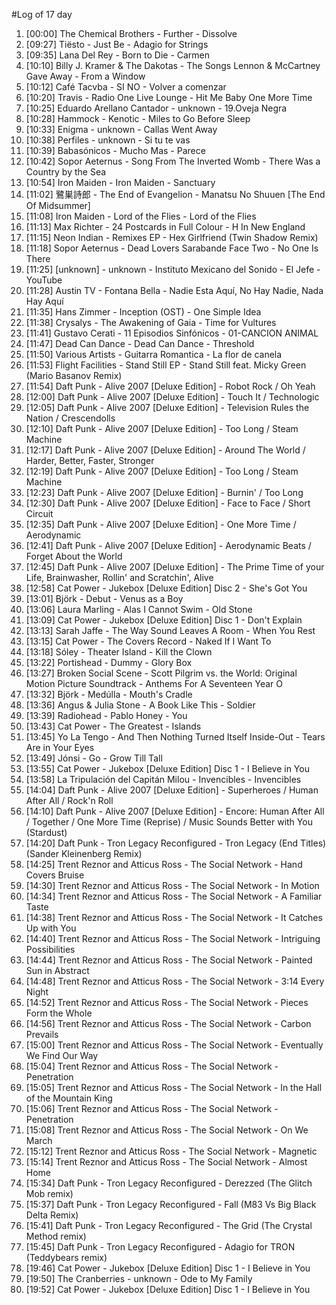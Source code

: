 #Log of 17 day

1. [00:00] The Chemical Brothers - Further - Dissolve
1. [09:27] Tiësto - Just Be - Adagio for Strings
1. [09:35] Lana Del Rey - Born to Die - Carmen
1. [10:10] Billy J. Kramer & The Dakotas - The Songs Lennon & McCartney Gave Away - From a Window
1. [10:12] Café Tacvba - SI NO - Volver a comenzar
1. [10:20] Travis - Radio One Live Lounge - Hit Me Baby One More Time
1. [10:25] Eduardo Arellano Cantador - unknown - 19.Oveja Negra
1. [10:28] Hammock - Kenotic - Miles to Go Before Sleep
1. [10:33] Enigma - unknown - Callas Went Away
1. [10:38] Perfiles - unknown - Si tu te vas
1. [10:39] Babasónicos - Mucho Mas - Parece
1. [10:42] Sopor Aeternus - Song From The Inverted Womb - There Was a Country by the Sea
1. [10:54] Iron Maiden - Iron Maiden - Sanctuary
1. [11:02] 鷺巣詩郎 - The End of Evangelion - Manatsu No Shuuen [The End Of Midsummer]
1. [11:08] Iron Maiden - Lord of the Flies - Lord of the Flies
1. [11:13] Max Richter - 24 Postcards in Full Colour - H In New England
1. [11:15] Neon Indian - Remixes EP - Hex Girlfriend (Twin Shadow Remix)
1. [11:18] Sopor Aeternus - Dead Lovers Sarabande Face Two - No One Is There
1. [11:25] [unknown] - unknown - Instituto Mexicano del Sonido - El Jefe - YouTube
1. [11:28] Austin TV - Fontana Bella - Nadie Esta Aquí, No Hay Nadie, Nada Hay Aquí
1. [11:35] Hans Zimmer - Inception (OST) - One Simple Idea
1. [11:38] Crysalys - The Awakening of Gaia - Time for Vultures
1. [11:41] Gustavo Cerati - 11 Episodios Sinfónicos - 01-CANCION ANIMAL
1. [11:47] Dead Can Dance - Dead Can Dance - Threshold
1. [11:50] Various Artists - Guitarra Romantica - La flor de canela
1. [11:53] Flight Facilities - Stand Still EP - Stand Still feat. Micky Green (Mario Basanov Remix)
1. [11:54] Daft Punk - Alive 2007 [Deluxe Edition] - Robot Rock / Oh Yeah
1. [12:00] Daft Punk - Alive 2007 [Deluxe Edition] - Touch It / Technologic
1. [12:05] Daft Punk - Alive 2007 [Deluxe Edition] - Television Rules the Nation / Crescendolls
1. [12:10] Daft Punk - Alive 2007 [Deluxe Edition] - Too Long / Steam Machine
1. [12:17] Daft Punk - Alive 2007 [Deluxe Edition] - Around The World / Harder, Better, Faster, Stronger
1. [12:19] Daft Punk - Alive 2007 [Deluxe Edition] - Too Long / Steam Machine
1. [12:23] Daft Punk - Alive 2007 [Deluxe Edition] - Burnin' / Too Long
1. [12:30] Daft Punk - Alive 2007 [Deluxe Edition] - Face to Face / Short Circuit
1. [12:35] Daft Punk - Alive 2007 [Deluxe Edition] - One More Time / Aerodynamic
1. [12:41] Daft Punk - Alive 2007 [Deluxe Edition] - Aerodynamic Beats / Forget About the World
1. [12:45] Daft Punk - Alive 2007 [Deluxe Edition] - The Prime Time of your Life, Brainwasher, Rollin' and Scratchin', Alive
1. [12:58] Cat Power - Jukebox [Deluxe Edition] Disc 2 - She's Got You
1. [13:01] Björk - Debut - Venus as a Boy
1. [13:06] Laura Marling - Alas I Cannot Swim - Old Stone
1. [13:09] Cat Power - Jukebox [Deluxe Edition] Disc 1 - Don't Explain
1. [13:13] Sarah Jaffe - The Way Sound Leaves A Room - When You Rest
1. [13:15] Cat Power - The Covers Record - Naked If I Want To
1. [13:18] Sóley - Theater Island - Kill the Clown
1. [13:22] Portishead - Dummy - Glory Box
1. [13:27] Broken Social Scene - Scott Pilgrim vs. the World: Original Motion Picture Soundtrack - Anthems For A Seventeen Year O
1. [13:32] Björk - Medúlla - Mouth's Cradle
1. [13:36] Angus & Julia Stone - A Book Like This - Soldier
1. [13:39] Radiohead - Pablo Honey - You
1. [13:43] Cat Power - The Greatest - Islands
1. [13:45] Yo La Tengo - And Then Nothing Turned Itself Inside-Out - Tears Are in Your Eyes
1. [13:49] Jónsi - Go - Grow Till Tall
1. [13:55] Cat Power - Jukebox [Deluxe Edition] Disc 1 - I Believe in You
1. [13:58] La Tripulación del Capitán Milou - Invencibles - Invencibles
1. [14:04] Daft Punk - Alive 2007 [Deluxe Edition] - Superheroes / Human After All / Rock'n Roll
1. [14:10] Daft Punk - Alive 2007 [Deluxe Edition] - Encore: Human After All / Together / One More Time (Reprise) / Music Sounds Better with You (Stardust)
1. [14:20] Daft Punk - Tron Legacy Reconfigured - Tron Legacy (End Titles) (Sander Kleinenberg Remix)
1. [14:25] Trent Reznor and Atticus Ross - The Social Network - Hand Covers Bruise
1. [14:30] Trent Reznor and Atticus Ross - The Social Network - In Motion
1. [14:34] Trent Reznor and Atticus Ross - The Social Network - A Familiar Taste
1. [14:38] Trent Reznor and Atticus Ross - The Social Network - It Catches Up with You
1. [14:40] Trent Reznor and Atticus Ross - The Social Network - Intriguing Possibilities
1. [14:44] Trent Reznor and Atticus Ross - The Social Network - Painted Sun in Abstract
1. [14:48] Trent Reznor and Atticus Ross - The Social Network - 3:14 Every Night
1. [14:52] Trent Reznor and Atticus Ross - The Social Network - Pieces Form the Whole
1. [14:56] Trent Reznor and Atticus Ross - The Social Network - Carbon Prevails
1. [15:00] Trent Reznor and Atticus Ross - The Social Network - Eventually We Find Our Way
1. [15:04] Trent Reznor and Atticus Ross - The Social Network - Penetration
1. [15:05] Trent Reznor and Atticus Ross - The Social Network - In the Hall of the Mountain King
1. [15:06] Trent Reznor and Atticus Ross - The Social Network - Penetration
1. [15:08] Trent Reznor and Atticus Ross - The Social Network - On We March
1. [15:12] Trent Reznor and Atticus Ross - The Social Network - Magnetic
1. [15:14] Trent Reznor and Atticus Ross - The Social Network - Almost Home
1. [15:34] Daft Punk - Tron Legacy Reconfigured - Derezzed (The Glitch Mob remix)
1. [15:37] Daft Punk - Tron Legacy Reconfigured - Fall (M83 Vs Big Black Delta Remix)
1. [15:41] Daft Punk - Tron Legacy Reconfigured - The Grid (The Crystal Method remix)
1. [15:45] Daft Punk - Tron Legacy Reconfigured - Adagio for TRON (Teddybears remix)
1. [19:46] Cat Power - Jukebox [Deluxe Edition] Disc 1 - I Believe in You
1. [19:50] The Cranberries - unknown - Ode to My Family
1. [19:52] Cat Power - Jukebox [Deluxe Edition] Disc 1 - I Believe in You
